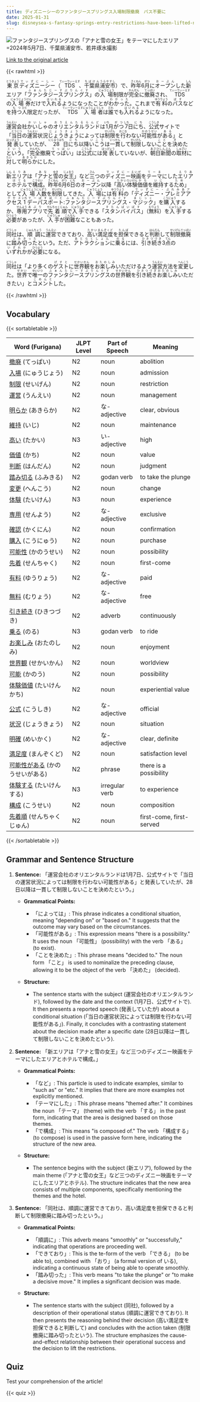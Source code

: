 ```yaml
---
title: ディズニーシーのファンタジースプリングス入場制限撤廃　パス不要に
date: 2025-01-31
slug: disneysea-s-fantasy-springs-entry-restrictions-have-been-lifted-no-pass-is-required
---
```


![ファンタジースプリングスの「アナと雪の女王」をテーマにしたエリア=2024年5月7日、千葉県浦安市、若井琢水撮影](https://www.asahicom.jp/imgopt/img/d713b731a4/comm_L/AS20250131003352.jpg "ファンタジースプリングスの「アナと雪の女王」をテーマにしたエリア=2024年5月7日、千葉県浦安市、若井琢水撮影")

[Link to the original article](https://asahi.com/articles/AST1032FST10UDCB00RM.html?iref=pc_business_top__n)

{{< rawhtml >}}
<p><ruby>東京<rt>とうきょう</rt></ruby><ruby>ディズニーシー<rt>でぃずにーしー</rt></ruby>（<ruby>TDS<rt>てぃーでぃーえす</rt></ruby>、<ruby>千葉県<rt>ちばけん</rt></ruby><ruby>浦安市<rt>うらやすし</rt></ruby>）で、<ruby>昨年<rt>さくねん</rt></ruby>6<ruby>月<rt>がつ</rt></ruby>に<ruby>オープン<rt>おーぷん</rt></ruby>した<ruby>新<rt>しん</rt></ruby>エリア「<ruby>ファンタジースプリングス<rt>ふぁんたじーすぷりんぐす</rt></ruby>」の<ruby>入場<rt>にゅうじょう</rt></ruby>制限が<ruby>完全<rt>かんぜん</rt></ruby>に<ruby>撤廃<rt>てっぱい</rt></ruby>され、<ruby>TDS<rt>てぃーでぃーえす</rt></ruby>の<ruby>入場券<rt>にゅうじょうけん</rt></ruby>だけで<ruby>入れる<rt>はいれる</rt></ruby>ようになったことが<ruby>わかった<rt>わかった</rt></ruby>。これまで<ruby>有料<rt>ゆうりょう</rt></ruby>の<ruby>パス<rt>ぱす</rt></ruby>などを<ruby>持つ<rt>もつ</rt></ruby><ruby>人<rt>ひと</rt></ruby>限定だったが、<ruby>TDS<rt>てぃーでぃーえす</rt></ruby><ruby>入場者<rt>にゅうじょうしゃ</rt></ruby>は<ruby>誰<rt>だれ</rt></ruby>でも<ruby>入れる<rt>はいれる</rt></ruby>ようになった。</p>

<p><ruby>運営<rt>うんえい</rt></ruby>会社<ruby>かいしゃ<rt>かいしゃ</rt></ruby>の<ruby>オリエンタルランド<rt>おりえんたるらんど</rt></ruby>は<ruby>1<rt>いち</rt></ruby>月<ruby>がつ<rt>がつ</rt></ruby><ruby>7<rt>しち</rt></ruby>日<ruby>にち<rt>にち</rt></ruby>、<ruby>公式<rt>こうしき</rt></ruby>サイトで「<ruby>当日<rt>とうじつ</rt></ruby>の<ruby>運営<rt>うんえい</rt></ruby>状況<ruby>じょうきょう<rt>じょうきょう</rt></ruby>によっては<ruby>制限<rt>せいげん</rt></ruby>を<ruby>行<rt>おこな</rt></ruby>わない<ruby>可能性<rt>かのうせい</rt></ruby>が<ruby>ある<rt>ある</rt></ruby>」と<ruby>発表<rt>はっぴょう</rt></ruby>していたが、<ruby>28<rt>にじゅうはち</rt></ruby>日<ruby>にち<rt>にち</rt></ruby>以降<ruby>いこう<rt>いこう</rt></ruby>は<ruby>一貫<rt>いっかん</rt></ruby>して<ruby>制限<rt>せいげん</rt></ruby>しない<ruby>こと<rt>こと</rt></ruby>を<ruby>決<rt>き</rt></ruby>めた<ruby>という<rt>という</rt></ruby>。「<ruby>完全<rt>かんぜん</rt></ruby>撤廃<ruby>てっぱい<rt>てっぱい</rt></ruby>」は<ruby>公式<rt>こうしき</rt></ruby>には<ruby>発表<rt>はっぴょう</rt></ruby>していないが、<ruby>朝日新聞<rt>あさひしんぶん</rt></ruby>の<ruby>取材<rt>しゅざい</rt></ruby>に<ruby>対<rt>たい</rt></ruby>して<ruby>明らか<rt>あきらか</rt></ruby>にした。</p>

<p><ruby>新<rt>しん</rt></ruby><ruby>エリア<rt>えりあ</rt></ruby>は「<ruby>アナ<rt>あな</rt></ruby>と<ruby>雪<rt>ゆき</rt></ruby>の<ruby>女王<rt>じょおう</rt></ruby>」など<ruby>三<rt>さん</rt></ruby>つの<ruby>ディズニー<rt>でぃずにー</rt></ruby><ruby>映画<rt>えいが</rt></ruby>を<ruby>テーマ<rt>てーま</rt></ruby>にした<ruby>エリア<rt>えりあ</rt></ruby>と<ruby>ホテル<rt>ほてる</rt></ruby>で<ruby>構成<rt>こうせい</rt></ruby>。<ruby>昨年<rt>さくねん</rt></ruby>6<ruby>月<rt>がつ</rt></ruby>6<ruby>日<rt>にち</rt></ruby>の<ruby>オープン<rt>おーぷん</rt></ruby>以降「<ruby>高い<rt>たかい</rt></ruby><ruby>体験<rt>たいけん</rt></ruby><ruby>価値<rt>かち</rt></ruby>を<ruby>維持<rt>いじ</rt></ruby>する<ruby>ため<rt>ため</rt></ruby>」として<ruby>入場<rt>にゅうじょう</rt></ruby><ruby>人数<rt>にんずう</rt></ruby>を<ruby>制限<rt>せいげん</rt></ruby>してきた。<ruby>入場<rt>にゅうじょう</rt></ruby>には<ruby>有料<rt>ゆうりょう</rt></ruby>の「<ruby>ディズニー・プレミアアクセス<rt>でぃずにー・ぷれみあアクセス</rt></ruby」「<ruby>1<rt>いち</rt></ruby><ruby>デーパスポート<rt>でーぱすぽーと</rt></ruby>:<ruby>ファンタジースプリングス<rt>ふぁんたじーすぷりんぐす</rt></ruby>・<ruby>マジック<rt>まじっく</rt></ruby>」を<ruby>購入<rt>こうにゅう</rt></ruby>するか、<ruby>専用<rt>せんよう</rt></ruby><ruby>アプリ<rt>あぷり</rt></ruby>で<ruby>先着順<rt>せんちゃくじゅん</rt></ruby>で<ruby>入手<rt>にゅうしゅ</rt></ruby>できる「<ruby>スタンバイパス<rt>すたんばいぱす</rt></ruby>」（<ruby>無料<rt>むりょう</rt></ruby>）を<ruby>入手<rt>にゅうしゅ</rt></ruby>する<ruby>必要<rt>ひつよう</rt></ruby>があったが、<ruby>入手<rt>にゅうしゅ</rt></ruby>が<ruby>困難<rt>こんなん</rt></ruby>なこともあった。</p>

<p><ruby>同社<rt>どうしゃ</rt></ruby>は、<ruby>順調<rt>じゅんちょう</rt></ruby>に<ruby>運営<rt>うんえい</rt></ruby>できており、<ruby>高い<rt>たかい</rt></ruby><ruby>満足度<rt>まんぞくど</rt></ruby>を<ruby>担保<rt>たんぽ</rt></ruby>できると<ruby>判断<rt>はんだん</rt></ruby>して<ruby>制限<rt>せいげん</rt></ruby><ruby>撤廃<rt>てっぱい</rt></ruby>に<ruby>踏み切った<rt>ふみきった</rt></ruby>という。ただ、<ruby>アトラクション<rt>あとらくしょん</rt></ruby>に<ruby>乗る<rt>のる</rt></ruby>には、<ruby>引き続き<rt>ひきつづき</rt></ruby>3<ruby>点<rt>てん</rt></ruby>の<ruby>いずれか<rt>いずれか</rt></ruby>が<ruby>必要<rt>ひつよう</rt></ruby>になる。</p>

<p><ruby>同社<rt>どうしゃ</rt></ruby>は「より多くの<ruby>ゲスト<rt>げすと</rt></ruby>に<ruby>世界観<rt>せかいかん</rt></ruby>を<ruby>お楽しみ<rt>おたのしみ</rt></ruby>いただけるよう<ruby>運営<rt>うんえい</rt></ruby>方法を<ruby>変更<rt>へんこう</rt></ruby>した。<ruby>世界<rt>せかい</rt></ruby>で<ruby>唯一<rt>ゆいいつ</rt></ruby>の<ruby>ファンタジースプリングス<rt>ふぁんたじーすぷりんぐす</rt></ruby>の<ruby>世界観<rt>せかいかん</rt></ruby>を<ruby>引き続き<rt>ひきつづき</rt></ruby><ruby>お楽しみ<rt>おたのしみ</rt></ruby>いただきたい」と<ruby>コメント<rt>こめんと</rt></ruby>した。</p>
{{< /rawhtml >}}

## Vocabulary


{{< sortabletable >}}

| Word (Furigana)          | JLPT Level | Part of Speech      | Meaning                          |
|--------------------------|------------|---------------------|----------------------------------|
|[撤廃](https://jisho.org/search/%E6%92%A4%E5%BB%83) (てっぱい)| N2         | noun                | abolition                         |
|[入場](https://jisho.org/search/%E5%85%A5%E5%A0%B4) (にゅうじょう)| N2         | noun                | admission                         |
|[制限](https://jisho.org/search/%E5%88%B6%E9%99%90) (せいげん)| N2         | noun                | restriction                       |
|[運営](https://jisho.org/search/%E9%81%8B%E5%96%B6) (うんえい)| N2         | noun                | management                        |
|[明らか](https://jisho.org/search/%E6%98%8E%E3%82%89%E3%81%8B) (あきらか)| N2         | な-adjective        | clear, obvious                   |
|[維持](https://jisho.org/search/%E7%B6%AD%E6%8C%81) (いじ)| N2         | noun                | maintenance                       |
|[高い](https://jisho.org/search/%E9%AB%98%E3%81%84) (たかい)| N3         | い-adjective        | high                             |
|[価値](https://jisho.org/search/%E4%BE%A1%E5%80%A4) (かち)| N2         | noun                | value                            |
|[判断](https://jisho.org/search/%E5%88%A4%E6%96%AD) (はんだん)| N2         | noun                | judgment                         |
|[踏み切る](https://jisho.org/search/%E8%B8%8F%E3%81%BF%E5%88%87%E3%82%8B) (ふみきる)| N2         | godan verb          | to take the plunge               |
|[変更](https://jisho.org/search/%E5%A4%89%E6%9B%B4) (へんこう)| N2         | noun                | change                           |
|[体験](https://jisho.org/search/%E4%BD%93%E9%A8%93) (たいけん)| N3         | noun                | experience                       |
|[専用](https://jisho.org/search/%E5%B0%82%E7%94%A8) (せんよう)| N2         | な-adjective        | exclusive                        |
|[確認](https://jisho.org/search/%E7%A2%BA%E8%AA%8D) (かくにん)| N2         | noun                | confirmation                     |
|[購入](https://jisho.org/search/%E8%B3%BC%E5%85%A5) (こうにゅう)| N2         | noun                | purchase                         |
|[可能性](https://jisho.org/search/%E5%8F%AF%E8%83%BD%E6%80%A7) (かのうせい)| N2         | noun                | possibility                      |
|[先着](https://jisho.org/search/%E5%85%88%E7%9D%80) (せんちゃく)| N2         | noun                | first-come                       |
|[有料](https://jisho.org/search/%E6%9C%89%E6%96%99) (ゆうりょう)| N2         | な-adjective        | paid                             |
|[無料](https://jisho.org/search/%E7%84%A1%E6%96%99) (むりょう)| N2         | な-adjective        | free                             |
|[引き続き](https://jisho.org/search/%E5%BC%95%E3%81%8D%E7%B6%9A%E3%81%8D) (ひきつづき)| N2         | adverb              | continuously                     |
|[乗る](https://jisho.org/search/%E4%B9%97%E3%82%8B) (のる)| N3         | godan verb          | to ride                          |
|[お楽しみ](https://jisho.org/search/%E3%81%8A%E6%A5%BD%E3%81%97%E3%81%BF) (おたのしみ)| N2         | noun                | enjoyment                        |
|[世界観](https://jisho.org/search/%E4%B8%96%E7%95%8C%E8%A6%B3) (せかいかん)| N2         | noun                | worldview                        |
|[可能](https://jisho.org/search/%E5%8F%AF%E8%83%BD) (かのう)| N2         | noun                | possibility                      |
|[体験価値](https://jisho.org/search/%E4%BD%93%E9%A8%93%E4%BE%A1%E5%80%A4) (たいけんかち)| N2         | noun                | experiential value               |
|[公式](https://jisho.org/search/%E5%85%AC%E5%BC%8F) (こうしき)| N2         | な-adjective        | official                         |
|[状況](https://jisho.org/search/%E7%8A%B6%E6%B3%81) (じょうきょう)| N2         | noun                | situation                        |
|[明確](https://jisho.org/search/%E6%98%8E%E7%A2%BA) (めいかく)| N2         | な-adjective        | clear, definite                  |
|[満足度](https://jisho.org/search/%E6%BA%80%E8%B6%B3%E5%BA%A6) (まんぞくど)| N2         | noun                | satisfaction level               |
|[可能性がある](https://jisho.org/search/%E5%8F%AF%E8%83%BD%E6%80%A7%E3%81%8C%E3%81%82%E3%82%8B) (かのうせいがある)| N2 | phrase              | there is a possibility           |
|[体験する](https://jisho.org/search/%E4%BD%93%E9%A8%93%E3%81%99%E3%82%8B) (たいけんする)| N3         | irregular verb      | to experience                    |
|[構成](https://jisho.org/search/%E6%A7%8B%E6%88%90) (こうせい)| N2         | noun                | composition                      |
|[先着順](https://jisho.org/search/%E5%85%88%E7%9D%80%E9%A0%86) (せんちゃくじゅん)| N2       | noun                | first-come, first-served        |

{{< /sortabletable >}}


## Grammar and Sentence Structure

1. **Sentence:** 「運営会社のオリエンタルランドは1月7日、公式サイトで「当日の運営状況によっては制限を行わない可能性がある」と発表していたが、28日以降は一貫して制限しないことを決めたという。」

   - **Grammatical Points:**
     - 「によっては」: This phrase indicates a conditional situation, meaning "depending on" or "based on." It suggests that the outcome may vary based on the circumstances.
     - 「可能性がある」: This expression means "there is a possibility." It uses the noun 「可能性」 (possibility) with the verb 「ある」 (to exist).
     - 「ことを決めた」: This phrase means "decided to." The noun form 「こと」 is used to nominalize the preceding clause, allowing it to be the object of the verb 「決めた」 (decided).

   - **Structure:**
     - The sentence starts with the subject (運営会社のオリエンタルランド), followed by the date and the context (1月7日、公式サイトで). It then presents a reported speech (発表していたが) about a conditional situation (「当日の運営状況によっては制限を行わない可能性がある」). Finally, it concludes with a contrasting statement about the decision made after a specific date (28日以降は一貫して制限しないことを決めたという).

2. **Sentence:** 「新エリアは「アナと雪の女王」など三つのディズニー映画をテーマにしたエリアとホテルで構成。」

   - **Grammatical Points:**
     - 「など」: This particle is used to indicate examples, similar to "such as" or "etc." It implies that there are more examples not explicitly mentioned.
     - 「テーマにした」: This phrase means "themed after." It combines the noun 「テーマ」 (theme) with the verb 「する」 in the past form, indicating that the area is designed based on those themes.
     - 「で構成」: This means "is composed of." The verb 「構成する」 (to compose) is used in the passive form here, indicating the structure of the new area.

   - **Structure:**
     - The sentence begins with the subject (新エリア), followed by the main theme (「アナと雪の女王」など三つのディズニー映画をテーマにしたエリアとホテル). The structure indicates that the new area consists of multiple components, specifically mentioning the themes and the hotel.

3. **Sentence:** 「同社は、順調に運営できており、高い満足度を担保できると判断して制限撤廃に踏み切ったという。」

   - **Grammatical Points:**
     - 「順調に」: This adverb means "smoothly" or "successfully," indicating that operations are proceeding well.
     - 「できており」: This is the te-form of the verb 「できる」 (to be able to), combined with 「おり」 (a formal version of いる), indicating a continuous state of being able to operate smoothly.
     - 「踏み切った」: This verb means "to take the plunge" or "to make a decisive move." It implies a significant decision was made.

   - **Structure:**
     - The sentence starts with the subject (同社), followed by a description of their operational status (順調に運営できており). It then presents the reasoning behind their decision (高い満足度を担保できると判断して) and concludes with the action taken (制限撤廃に踏み切ったという). The structure emphasizes the cause-and-effect relationship between their operational success and the decision to lift the restrictions.

## Quiz

Test your comprehension of the article!

{{< quiz >}}